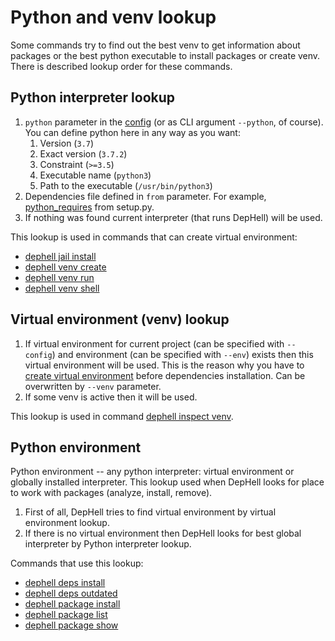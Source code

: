 # Python and venv lookup

Some commands try to find out the best venv to get information about packages or the best python executable to install packages or create venv. There is described lookup order for these commands.

## Python interpreter lookup

1. `python` parameter in the [config](config) (or as CLI argument `--python`, of course). You can define python here in any way as you want:
    1. Version (`3.7`)
    1. Exact version (`3.7.2`)
    1. Constraint (`>=3.5`)
    1. Executable name (`python3`)
    1. Path to the executable (`/usr/bin/python3`)
1. Dependencies file defined in `from` parameter. For example, [python_requires](https://packaging.python.org/guides/distributing-packages-using-setuptools/#python-requires) from setup.py.
1. If nothing was found current interpreter (that runs DepHell) will be used.

This lookup is used in commands that can create virtual environment:

+ [dephell jail install](cmd-jail-install)
+ [dephell venv create](cmd-venv-create)
+ [dephell venv run](cmd-venv-run)
+ [dephell venv shell](cmd-venv-shell)

## Virtual environment (venv) lookup

1. If virtual environment for current project (can be specified with `--config`) and environment (can be specified with `--env`) exists then this virtual environment will be used. This is the reason why you have to [create virtual environment](cmd-venv-create) before dependencies installation. Can be overwritten by `--venv` parameter.
1. If some venv is active then it will be used.

This lookup is used in command [dephell inspect venv](cmd-inspect-venv).

## Python environment

Python environment -- any python interpreter: virtual environment or globally installed interpreter. This lookup used when DepHell looks for place to work with packages (analyze, install, remove).

1. First of all, DepHell tries to find virtual environment by virtual environment lookup.
1. If there is no virtual environment then DepHell looks for best global interpreter by Python interpreter lookup.

Commands that use this lookup:

+ [dephell deps install](cmd-deps-install)
+ [dephell deps outdated](cmd-deps-outdated)
+ [dephell package install](cmd-package-install)
+ [dephell package list](cmd-package-list)
+ [dephell package show](cmd-package-show)
